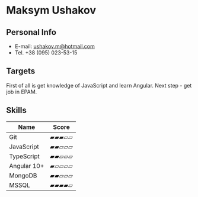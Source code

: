 # Maksym Ushakov #
## Personal Info ##
* E-mail: ushakov.m@hotmail.com
* Tel. +38 (095) 023-53-15

## Targets ##
First of all is get knowledge of JavaScript and learn Angular. Next step - get job in EPAM.

## Skills ##

| Name | Score |
| --- | --- |
| Git | ▰▰▰▱▱ |
| JavaScript | ▰▰▱▱▱ |
| TypeScript | ▰▰▱▱▱ |
| Angular 10+ | ▰▱▱▱▱ |
| MongoDB | ▰▰▱▱▱ |
| MSSQL | ▰▰▰▰▱ |


